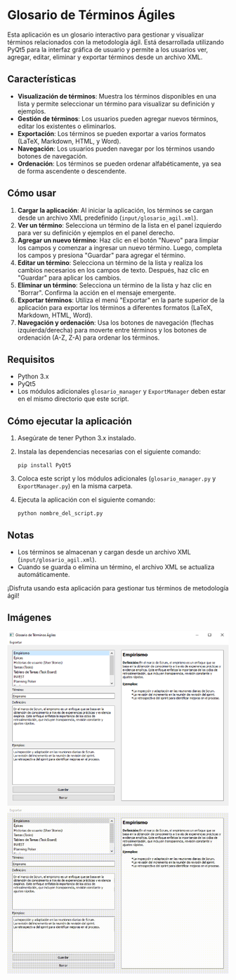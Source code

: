 # Glosario de Términos Ágiles

Esta aplicación es un glosario interactivo para gestionar y visualizar términos relacionados con la metodología ágil. Está desarrollada utilizando PyQt5 para la interfaz gráfica de usuario y permite a los usuarios ver, agregar, editar, eliminar y exportar términos desde un archivo XML.

## Características

- **Visualización de términos**: Muestra los términos disponibles en una lista y permite seleccionar un término para visualizar su definición y ejemplos.
- **Gestión de términos**: Los usuarios pueden agregar nuevos términos, editar los existentes o eliminarlos.
- **Exportación**: Los términos se pueden exportar a varios formatos (LaTeX, Markdown, HTML, y Word).
- **Navegación**: Los usuarios pueden navegar por los términos usando botones de navegación.
- **Ordenación**: Los términos se pueden ordenar alfabéticamente, ya sea de forma ascendente o descendente.

## Cómo usar

1. **Cargar la aplicación**: Al iniciar la aplicación, los términos se cargan desde un archivo XML predefinido (`input/glosario_agil.xml`).
2. **Ver un término**: Selecciona un término de la lista en el panel izquierdo para ver su definición y ejemplos en el panel derecho.
3. **Agregar un nuevo término**: Haz clic en el botón "Nuevo" para limpiar los campos y comenzar a ingresar un nuevo término. Luego, completa los campos y presiona "Guardar" para agregar el término.
4. **Editar un término**: Selecciona un término de la lista y realiza los cambios necesarios en los campos de texto. Después, haz clic en "Guardar" para aplicar los cambios.
5. **Eliminar un término**: Selecciona un término de la lista y haz clic en "Borrar". Confirma la acción en el mensaje emergente.
6. **Exportar términos**: Utiliza el menú "Exportar" en la parte superior de la aplicación para exportar los términos a diferentes formatos (LaTeX, Markdown, HTML, Word).
7. **Navegación y ordenación**: Usa los botones de navegación (flechas izquierda/derecha) para moverte entre términos y los botones de ordenación (A-Z, Z-A) para ordenar los términos.

## Requisitos

- Python 3.x
- PyQt5
- Los módulos adicionales `glosario_manager` y `ExportManager` deben estar en el mismo directorio que este script.

## Cómo ejecutar la aplicación

1. Asegúrate de tener Python 3.x instalado.
2. Instala las dependencias necesarias con el siguiente comando:

    ```shell
    pip install PyQt5
    ```

3. Coloca este script y los módulos adicionales (`glosario_manager.py` y `ExportManager.py`) en la misma carpeta.
4. Ejecuta la aplicación con el siguiente comando:

    ```shell
    python nombre_del_script.py
    ```

## Notas

- Los términos se almacenan y cargan desde un archivo XML (`input/glosario_agil.xml`).
- Cuando se guarda o elimina un término, el archivo XML se actualiza automáticamente.

¡Disfruta usando esta aplicación para gestionar tus términos de metodología ágil!

## Imágenes
![Captura de pantalla 1](images/captura1.png)
![Captura de pantalla 2](images/captura2.gif)